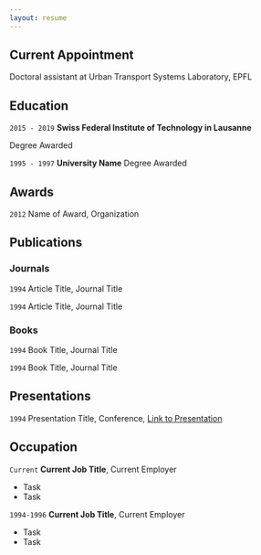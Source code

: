 ```yaml
---
layout: resume
---
```

## Current Appointment

Doctoral assistant at Urban Transport Systems Laboratory, EPFL

## Education

`2015 - 2019`
__Swiss Federal Institute of Technology in Lausanne__

Degree Awarded

`1995 - 1997`
__University Name__
Degree Awarded 

## Awards

`2012`
Name of Award, Organization 

## Publications

<!-- A list is also available [online](http://scholar.google.co.uk/citations?user=LTOTl0YAAAAJ) -->

### Journals

`1994`
Article Title, Journal Title

`1994`
Article Title, Journal Title

### Books

`1994`
Book Title, Journal Title

`1994`
Book Title, Journal Title


## Presentations

`1994`
Presentation Title, Conference, <a href="http://MyWebsite.tld/presentation1">Link to Presentation</a>


## Occupation

`Current`
__Current Job Title__, Current Employer 

- Task
- Task

`1994-1996`
__Current Job Title__, Current Employer 

- Task
- Task



<!-- ### Footer

Last updated: May 2013 -->


